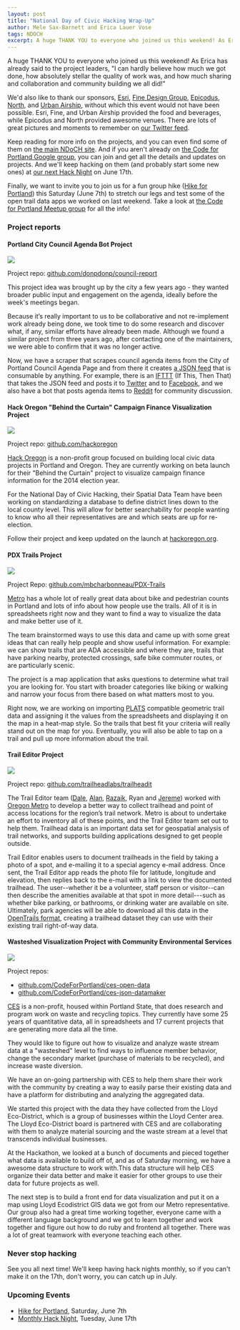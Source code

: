 ```yaml
---
layout: post
title: "National Day of Civic Hacking Wrap-Up"
author: Mele Sax-Barnett and Erica Lauer Vose
tags: NDOCH
excerpt: A huge THANK YOU to everyone who joined us this weekend! As Erica has already said to the project leaders, "I can hardly believe how much we got done, how absolutely stellar the quality of work was, and how much sharing and collaboration and community building we all did!"
---
```


A huge THANK YOU to everyone who joined us this weekend! As Erica has already said to the project leaders, "I can hardly believe how much we got done, how absolutely stellar the quality of work was, and how much sharing and collaboration and community building we all did!"

We'd also like to thank our sponsors, [Esri](http://pdx.esri.com), [Fine Design Group](http://www.finedesigngroup.com/), [Epicodus](http://www.epicodus.com/), [North](http://north.com/), and [Urban Airship](http://urbanairship.com), without which this event would not have been possible. Esri, Fine, and Urban Airship provided the food and beverages, while Epicodus and North provided awesome venues. There are lots of great pictures and moments to remember on [our Twitter feed](https://twitter.com/CodeforPortland).

Keep reading for more info on the projects, and you can even find some of them on [the main NDoCH site](http://hackforchange.org/). And if you aren't already on [the Code for Portland Google group](https://groups.google.com/forum/#!forum/code-for-portland), you can join and get all the details and updates on projects. And we'll keep hacking on them (and probably start some new ones) at [our next Hack Night](http://www.meetup.com/Code-for-Portland/events/186734152/) on June 17th.

Finally, we want to invite you to join us for a fun group hike ([Hike for Portland](http://www.meetup.com/Code-for-Portland/events/186748382/)) this Saturday (June 7th) to stretch our legs and test some of the open trail data apps we worked on last weekend. Take a look at [the Code for Portland Meetup group](http://www.meetup.com/Code-for-Portland/) for all the info!

### Project reports

#### Portland City Council Agenda Bot Project

<img class="img-wrap" src="/assets/img/posts/2014-06-03-ndoch-wrap-up/city-council-agenda-bot.png">

Project repo: [github.com/donpdonp/council-report](https://github.com/donpdonp/council-report)

This project idea was brought up by the city a few years ago - they wanted broader public input and engagement on the agenda, ideally before the week's meetings began.

Because it’s really important to us to be collaborative and not re-implement work already being done, we took time to do some research and discover what, if any, similar efforts have already been made. Although we found a similar project from three years ago, after contacting one of the maintainers, we were able to confirm that it was no longer active.

Now, we have a scraper that scrapes council agenda items from the City of Portland Council Agenda Page and from there it creates [a JSON feed](https://github.com/Caged/council-report) that is consumable by anything. For example, there is an [IFTTT](https://ifttt.com/) (If This, Then That) that takes the JSON feed and posts it to [Twitter](https://twitter.com/pdxcouncilagend) and to [Facebook](https://www.facebook.com/groups/733582986692972/), and we also have a bot that posts agenda items to [Reddit](http://www.reddit.com/r/pdxcouncilagenda/) for community discussion.

#### Hack Oregon "Behind the Curtain" Campaign Finance Visualization Project

<img class="img-wrap" src="/assets/img/posts/2014-06-03-ndoch-wrap-up/hack-oregon.jpg">

Project repo: [github.com/hackoregon](https://github.com/hackoregon)

[Hack Oregon](hackoregon.org) is a non-profit group focused on building local civic data projects in Portland and Oregon. They are currently working on beta launch for their "Behind the Curtain" project to visualize campaign finance information for the 2014 election year.

For the National Day of Civic Hacking, their Spatial Data Team have been working on standardizing a database to define district lines down to the local county level. This will allow for better searchability for people wanting to know who all their representatives are and which seats are up for re-election.

Follow their project and keep updated on the launch at [hackoregon.org](http://hackoregon.org).

#### PDX Trails Project

<img class="img-wrap" src="/assets/img/posts/2014-06-03-ndoch-wrap-up/PDX-Trail-app.jpg">

Project Repo: [github.com/mbcharbonneau/PDX-Trails](https://github.com/mbcharbonneau/PDX-Trails)

[Metro](http://www.oregonmetro.gov/) has a whole lot of really great data about bike and pedestrian counts in Portland and lots of info about how people use the trails. All of it is in spreadsheets right now and they want to find a way to visualize the data and make better use of it.

The team brainstormed ways to use this data and came up with some great ideas that can really help people and show useful information. For example: we can show trails that are ADA accessible and where they are, trails that have parking nearby, protected crossings, safe bike commuter routes, or are particularly scenic.

The project is a map application that asks questions to determine what trail you are looking for. You start with broader categories like biking or walking and narrow your focus from there based on what matters most to you.

Right now, we are working on importing [PLATS](http://codeforamerica.org/specifications/trails/) compatible geometric trail data and assigning it the values from the spreadsheets and displaying it on the map in a heat-map style. So the trails that best fit your criteria will really stand out on the map for you. Eventually, you will also be able to tap on a trail and pull up more information about the trail.

#### Trail Editor Project

<img class="img-wrap" src="/assets/img/posts/2014-06-03-ndoch-wrap-up/trail-editor.jpg">

Project repo: [github.com/trailheadlabs/trailheadit](https://github.com/trailheadlabs/trailheadit)

The Trail Editor team ([Dale](https://github.com/hollocherDale), [Alan](https://github.com/alanjosephwilliams), [Razaik](https://github.com/razaik), Ryan and [Jereme](https://github.com/jmoe)) worked with [Oregon Metro](http://www.oregonmetro.gov/) to develop a better way to collect trailhead and point of access locations for the region’s trail network. Metro is about to undertake an effort to inventory all of these points, and the Trail Editor team set out to help them. Trailhead data is an important data set for geospatial analysis of trail networks, and supports building applications designed to get people outside.

Trail Editor enables users to document trailheads in the field by taking a photo of a spot, and e-mailing it to a special agency e-mail address. Once sent, the Trail Editor app reads the photo file for latitude, longitude and elevation, then replies back to the e-mail with a link to view the documented trailhead. The user--whether it be a volunteer, staff person or visitor--can then describe the amenities available at that spot in more detail---such as whether bike parking, or bathrooms, or drinking water are available on site. Ultimately, park agencies will be able to download all this data in the [OpenTrails format](http://codeforamerica.org/specifications/trails/), creating a trailhead dataset they can use with their existing trail right-of-way data.

#### Wasteshed Visualization Project with Community Environmental Services

<img class="img-wrap" src="/assets/img/posts/2014-06-03-ndoch-wrap-up/community-environmental-services.jpg">

Project repos:

* [github.com/CodeForPortland/ces-open-data](https://github.com/CodeForPortland/ces-open-data)
* [github.com/CodeForPortland/ces-json-datamaker](https://github.com/CodeForPortland/ces-json-datamaker)

[CES](http://www.pdx.edu/ces/home) is a non-profit, housed within Portland State, that does research and program work on waste and recycling topics. They currently have some 25 years of quantitative data, all in spreadsheets and 17 current projects that are generating more data all the time.

They would like to figure out how to visualize and analyze waste stream data at a "wasteshed" level to find ways to influence member behavior, change the secondary market (purchase of materials to be recycled), and increase waste diversion.

We have an on-going partnership with CES to help them share their work with the community by creating a way to easily parse their existing data and have a platform for distributing and analyzing the aggregated data.

We started this project with the data they have collected from the Lloyd Eco-District, which is a group of businesses within the Lloyd Center area. The Lloyd Eco-District board is partnered with CES and are collaborating with them to analyze material sourcing and the waste stream at a level that transcends individual businesses.

At the Hackathon, we looked at a bunch of documents and pieced together what data is available to build off of, and as of Saturday morning, we have a awesome data structure to work with.This data structure will help CES organize their data better and make it easier for other groups to use their data for future projects as well.

The next step is to build a front end for data visualization and put it on a map using Lloyd Ecodistrict GIS data we got from our Metro representative. Our group also had a great time working together, everyone came with a different language background and we got to learn together and work together and figure out how to do ruby and frontend all together. There was a lot of great teamwork with everyone teaching each other.

### Never stop hacking

See you all next time! We'll keep having hack nights monthly, so if you can't make it on the 17th, don't worry, you can catch up in July.

### Upcoming Events

* [Hike for Portland](http://www.meetup.com/Code-for-Portland/events/186748382/), Saturday, June 7th
* [Monthly Hack Night](http://www.meetup.com/Code-for-Portland/events/186734152/), Tuesday, June 17th
